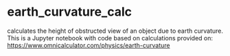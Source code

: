 # earth_curvature_calc
calculates the height of obstructed view of an object due to earth curvature.
This is a Jupyter notebook with code based on calculations provided on:
<https://www.omnicalculator.com/physics/earth-curvature>
